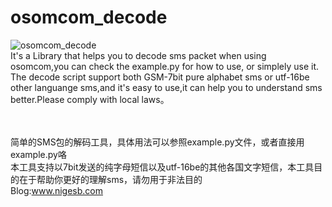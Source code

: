 # osomcom_decode<br />
![osomcom_decode](https://github.com/J4r3tt/osomcom_decode/blob/master/ScreenShot.jpg)<br />
It's a Library that helps you to decode sms packet when using osomcom,you can check the example.py for how to use,
or simplely use it.<br />
The decode script support both GSM-7bit pure alphabet sms or utf-16be other languange sms,and it's easy to use,it can help you to understand sms better.Please comply with local laws。<br /><br /><br />


简单的SMS包的解码工具，具体用法可以参照example.py文件，或者直接用example.py咯<br />
本工具支持以7bit发送的纯字母短信以及utf-16be的其他各国文字短信，本工具目的在于帮助你更好的理解sms，请勿用于非法目的<br />
Blog:www.nigesb.com
